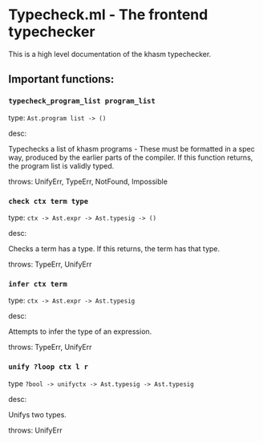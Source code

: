 # Typecheck.ml - The frontend typechecker

This is a high level documentation of the khasm typechecker.

## Important functions:

### `typecheck_program_list program_list`

type: `Ast.program list -> ()`

desc:

Typechecks a list of khasm programs - These must be formatted in a spec way, produced by the earlier parts of the compiler. 
If this function returns, the program list is validly typed.

throws: UnifyErr, TypeErr, NotFound, Impossible

### `check ctx term type`

type: `ctx -> Ast.expr -> Ast.typesig -> ()`

desc:

Checks a term has a type. If this returns, the term has that type.

throws: TypeErr, UnifyErr

### `infer ctx term`

type: `ctx -> Ast.expr -> Ast.typesig`

desc:

Attempts to infer the type of an expression.

throws: TypeErr, UnifyErr

### `unify ?loop ctx l r`

type `?bool -> unifyctx -> Ast.typesig -> Ast.typesig`

desc:

Unifys two types.

throws: UnifyErr
